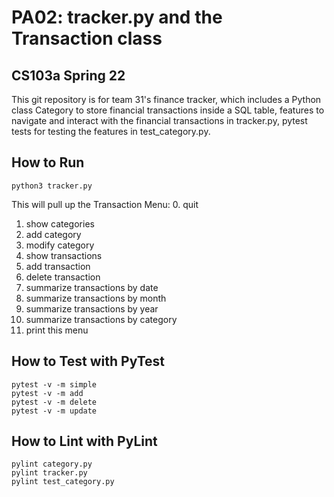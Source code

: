 # PA02: tracker.py and the Transaction class
## CS103a Spring 22

This git repository is for team 31's finance tracker, which includes a Python class Category to store financial transactions inside a SQL table, features to navigate and interact with the financial transactions in tracker.py, pytest tests for testing the features in test_category.py.

## How to Run 
```python3 tracker.py```

This will pull up the Transaction Menu:
0. quit
1. show categories
2. add category
3. modify category
4. show transactions
5. add transaction
6. delete transaction
7. summarize transactions by date
8. summarize transactions by month
9. summarize transactions by year
10. summarize transactions by category
11. print this menu


## How to Test with PyTest
```
pytest -v -m simple
pytest -v -m add
pytest -v -m delete
pytest -v -m update
```

## How to Lint with PyLint
```
pylint category.py
pylint tracker.py
pylint test_category.py
```
